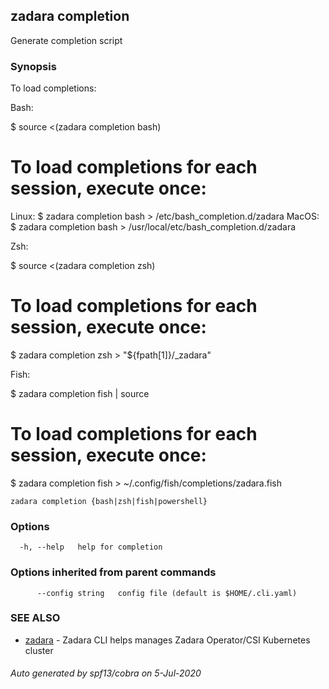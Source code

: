 ## zadara completion

Generate completion script

### Synopsis

To load completions:

Bash:

$ source <(zadara completion bash)

# To load completions for each session, execute once:
Linux:
  $ zadara completion bash > /etc/bash_completion.d/zadara
MacOS:
  $ zadara completion bash > /usr/local/etc/bash_completion.d/zadara

Zsh:

$ source <(zadara completion zsh)

# To load completions for each session, execute once:
$ zadara completion zsh > "${fpath[1]}/_zadara"

Fish:

$ zadara completion fish | source

# To load completions for each session, execute once:
$ zadara completion fish > ~/.config/fish/completions/zadara.fish


```
zadara completion {bash|zsh|fish|powershell}
```

### Options

```
  -h, --help   help for completion
```

### Options inherited from parent commands

```
      --config string   config file (default is $HOME/.cli.yaml)
```

### SEE ALSO

* [zadara](README.md)	 - Zadara CLI helps manages Zadara Operator/CSI Kubernetes cluster

###### Auto generated by spf13/cobra on 5-Jul-2020
